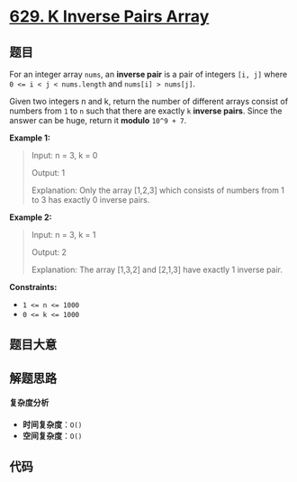 # [629. K Inverse Pairs Array](https://leetcode.com/problems/k-inverse-pairs-array/)

## 题目

For an integer array `nums`, an **inverse pair** is a pair of integers `[i,
j]` where `0 <= i < j < nums.length` and `nums[i] > nums[j]`.

Given two integers n and k, return the number of different arrays consist of
numbers from `1` to `n` such that there are exactly `k` **inverse pairs**.
Since the answer can be huge, return it **modulo** `10^9 + 7`.

**Example 1:**

> Input: n = 3, k = 0
>
> Output: 1
>
> Explanation: Only the array [1,2,3] which consists of numbers from 1 to 3 has exactly 0 inverse pairs.

**Example 2:**

> Input: n = 3, k = 1
>
> Output: 2
>
> Explanation: The array [1,3,2] and [2,1,3] have exactly 1 inverse pair.

**Constraints:**

- `1 <= n <= 1000`
- `0 <= k <= 1000`

## 题目大意

## 解题思路

#### 复杂度分析

- **时间复杂度**：`O()`
- **空间复杂度**：`O()`

## 代码

```javascript

```
